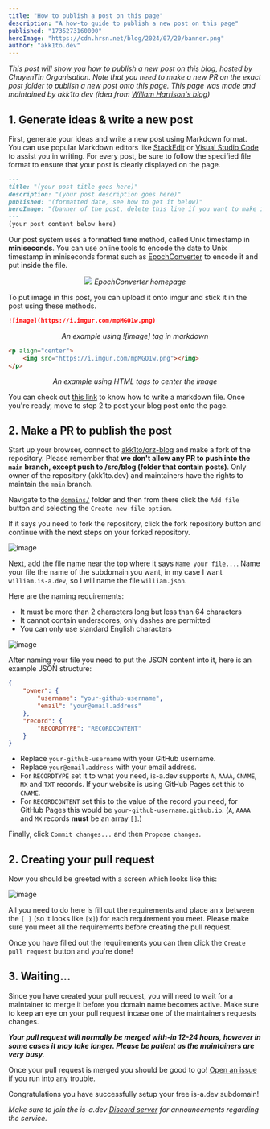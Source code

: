 ```yaml
---
title: "How to publish a post on this page"
description: "A how-to guide to publish a new post on this page"
published: "1735273160000"
heroImage: "https://cdn.hrsn.net/blog/2024/07/20/banner.png"
author: "akk1to.dev"
---
```

*This post will show you how to publish a new post on this blog, hosted by ChuyenTin Organisation. Note that you need to make a new PR on the exact post folder to publish a new post onto this page.*
*This page was made and maintained by akk1to.dev (idea from [Willam Harrison's blog](https://blog.wharrison.com.au/))*

## 1. Generate ideas & write a new post
First, generate your ideas and write a new post using Markdown format. You can use popular Markdown editors like [StackEdit](https://stackedit.io) or [Visual Studio Code](https://code.visualstudio.com) to assist you in writing. For every post, be sure to follow the specified file format to ensure that your post is clearly displayed on the page.
```md
---
title: "(your post title goes here)"
description: "(your post description goes here)"
published: "(formatted date, see how to get it below)"
heroImage: "(banner of the post, delete this line if you want to make it random)"
---
(your post content below here)
```
Our post system uses a formatted time method, called Unix timestamp in **miniseconds**. You can use online tools to encode the date to Unix timestamp in miniseconds format such as [EpochConverter](https://epochconverter.com/) to encode it and put inside the file.
<p align="center">
    <img src="https://i.imgur.com/mpMGO1w.png"></img>
    <i>EpochConverter homepage</i>
</p>
To put image in this post, you can upload it onto imgur and stick it in the post using these methods.

```md
![image](https://i.imgur.com/mpMGO1w.png)
```
<p align="center"><i>An example using ![image] tag in markdown</i></p>

```html
<p align="center">
    <img src="https://i.imgur.com/mpMGO1w.png"></img>
</p>
```
<p align="center"><i>An example using HTML tags to center the image</i></p>

You can check out [this link](https://docs.github.com/en/get-started/writing-on-github/getting-started-with-writing-and-formatting-on-github/basic-writing-and-formatting-syntax) to know how to write a markdown file.
Once you're ready, move to step 2 to post your blog post onto the page.



## 2. Make a PR to publish the post
Start up your browser, connect to [akk1to/orz-blog](https://github.com/akk1to/orz-blog) and make a fork of the repository. Please remember that **we don't allow any PR to push into the `main` branch, except push to /src/blog (folder that contain posts)**. Only owner of the repository (akk1to.dev) and maintainers have the rights to maintain the `main` branch.

Navigate to the [`domains/`](https://wdh.gg/borLkD3) folder and then from there click the `Add file` button and selecting the `Create new file option`.

If it says you need to fork the repository, click the fork repository button and continue with the next steps on your forked repository.

![image](https://cdn.hrsn.net/blog/2024/07/20/Ll3qnqmY.png)

Next, add the file name near the top where it says `Name your file...`. Name your file the name of the subdomain you want, in my case I want `william.is-a.dev`, so I will name the file `william.json`.

Here are the naming requirements:

- It must be more than 2 characters long but less than 64 characters
- It cannot contain underscores, only dashes are permitted
- You can only use standard English characters

![image](https://cdn.hrsn.net/blog/2024/07/20/0GgRMCHy.png)

After naming your file you need to put the JSON content into it, here is an example JSON structure:

```json
{
    "owner": {
        "username": "your-github-username",
        "email": "your@email.address"
    },
    "record": {
        "RECORDTYPE": "RECORDCONTENT"
    }
}
```

- Replace `your-github-username` with your GitHub username.
- Replace `your@email.address` with your email address.
- For `RECORDTYPE` set it to what you need, is-a.dev supports `A`, `AAAA`, `CNAME`, `MX` and `TXT` records. If your website is using GitHub Pages set this to `CNAME`.
- For `RECORDCONTENT` set this to the value of the record you need, for GitHub Pages this would be `your-github-username.github.io`. (`A`, `AAAA` and `MX` records **must** be an array `[]`.)

Finally, click `Commit changes...` and then `Propose changes`.

## 2. Creating your pull request

Now you should be greeted with a screen which looks like this:

![image](https://cdn.hrsn.net/blog/2024/07/20/EXLugHC9.png)

All you need to do here is fill out the requirements and place an `x` between the `[ ]` (so it looks like `[x]`) for each requirement you meet. Please make sure you meet all the requirements before creating the pull request.

Once you have filled out the requirements you can then click the `Create pull request` button and you're done!

## 3. Waiting...

Since you have created your pull request, you will need to wait for a maintainer to merge it before you domain name becomes active. Make sure to keep an eye on your pull request incase one of the maintainers requests changes.

**_Your pull request will normally be merged with-in 12-24 hours, however in some cases it may take longer. Please be patient as the maintainers are very busy._**

Once your pull request is merged you should be good to go! [Open an issue](https://wdh.gg/r1Xw34w) if you run into any trouble.

Congratulations you have successfully setup your free is-a.dev subdomain!

_Make sure to join the is-a.dev [Discord server](https://wdh.gg/WxDO6wi) for announcements regarding the service._
